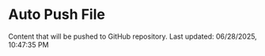 # Auto Push File

Content that will be pushed to GitHub repository.
Last updated: 06/28/2025, 10:47:35 PM